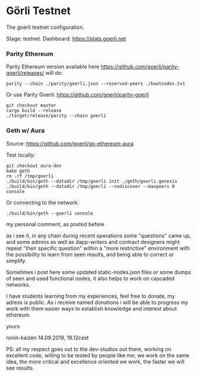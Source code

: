# Görli Testnet
The goerli testnet configuration.

Stage: testnet. Dashboard: https://stats.goerli.net

### Parity Ethereum

Parity Ethereum version available here https://github.com/goerli/parity-goerli/releases/ will do:

```
parity --chain ./parity/goerli.json --reserved-peers ./bootnodes.txt
```

Or use Parity Goerli: https://github.com/goerli/parity-goerli

```
git checkout master
cargo build --release
./target/release/parity --chain goerli
```

### Geth w/ Aura

Source: https://github.com/goerli/go-ethereum-aura

Test locally:

```
git checkout aura-dev
make geth
rm -rf /tmp/goerli
./build/bin/geth --datadir /tmp/goerli init ./geth/goerli.genesis
./build/bin/geth --datadir /tmp/goerli --nodiscover --maxpeers 0 console
```

Or connecting to the network:

```
./build/bin/geth --goerli console
```
my personal comment, as posted before

as i see it, in any chain during recent operations some "questions" came up,
and some admins as well as dapp-writers and contract designers might repeat "their specific question" within a "more restrictive" environment with the possibility to learn from seen results, and being able to correct or simplify.

Sometimes i post here some updated static-nodes.json files or some dumps of seen and used functional nodes,
it also helps to work on cascaded networks.

I have students learning from my experiences,
feel free to donate, my adress is public. As i receive named donations i will 
be able to progress my work with them easier ways to establish knowledge and interest about ethereum.

yours

ronin-kaizen
14.09.2019, 19.12cest

PS: all my respect goes out to the dev-studios out there, working on excellent code,
willing to be tested by people like me; we work on the same idea,
the more critical and excellence oriented we work, the faster we will see results.

